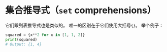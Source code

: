 # 集合推导式（```set``` comprehensions）

它们跟列表推导式也是类似的。 唯一的区别在于它们使用大括号```{}```。 举个例子：
```python
squared = {x**2 for x in [1, 1, 2]}
print(squared)
# Output: {1, 4}
```
